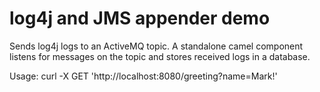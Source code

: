 # log4j and JMS appender demo

Sends log4j logs to an ActiveMQ topic. A standalone camel component listens for messages on the topic and stores received logs in a database.

Usage: curl -X GET 'http://localhost:8080/greeting?name=Mark!'
